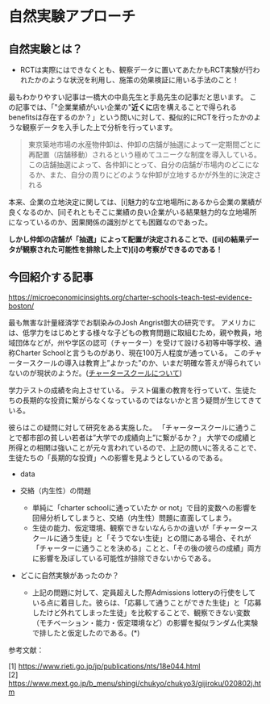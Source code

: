 # 自然実験アプローチ


## 自然実験とは？

- RCTは実際にはできなくとも、観察データに置いてあたかもRCT実験が行われたかのような状況を利用し、施策の効果検証に用いる手法のこと！

最もわかりやすい記事は一橋大の中島先生と手島先生の記事だと思います。
この記事では、「"企業業績がいい企業の"**近くに**店を構えることで得られるbenefitsは存在するのか？」という問いに対して、擬似的にRCTを行ったかのような観察データを入手した上で分析を行っています。

>東京築地市場の水産物仲卸は、仲卸の店舗が抽選によって一定期間ごとに再配置（店舗移動）されるという極めてユニークな制度を導入している。この店舗抽選によって、各仲卸にとって、自分の店舗が市場内のどこになるか、また、自分の周りにどのような仲卸が立地するかが外生的に決定される

本来、企業の立地決定に関しては、[i]魅力的な立地場所にあるから企業の業績が良くなるのか、[ii]それともそこに業績の良い企業がいる結果魅力的な立地場所になっているのか、因果関係の識別がとても困難なのであった。

**しかし仲卸の店舗が「抽選」によって配置が決定されることで、([ii]の結果データが観察された可能性を排除した上で)[i]の考察ができるのである！**



## 今回紹介する記事  
https://microeconomicinsights.org/charter-schools-teach-test-evidence-boston/




最も無害な計量経済学でお馴染みのJosh Angrist御大の研究です。
アメリカには、低学力をはじめとする様々な子どもの教育問題に取組むため，親や教員，地域団体などが，州や学区の認可（チャーター）を受けて設ける初等中等学校、通称Charter Schoolと言うものがあり、現在100万人程度が通っている。
このチャータースクールの導入は教育上”よかった”のか、いまだ明確な答えが得られていないのが現状のようだ。([チャータースクールについて](http://www.hrnet.co.jp/terrakoya/column/j.html))

学力テストの成績を向上させている。
テスト偏重の教育を行っていて、生徒たちの長期的な投資に繋がらなくなっているのではないかと言う疑問が生じてきている。

彼らはこの疑問に対して研究をある実施した。
「チャータースクールに通うことで都市部の貧しい若者は”大学での成績向上”に繋がるか？」
大学での成績と所得との相関は強いことが元々言われているので、上記の問いに答えることで、生徒たちの「長期的な投資」への影響を見ようとしているのである。

- data 

- 交絡（内生性）の問題  
    - 単純に「charter schoolに通っていたか or not」で目的変数への影響を回帰分析してしまうと、交絡（内生性）問題に直面してしまう。
    - 生徒の能力、仮定環境、観察できないなんらかの違いが「チャータースクールに通う生徒」と「そうでない生徒」との間にある場合、それが「チャーターに通うことを決める」ことと、「その後の彼らの成績」両方に影響を及ぼしている可能性が排除できないからである。

- どこに自然実験があったのか？
    - 上記の問題に対して、定員超えした際Admissions lotteryの行使をしている点に着目した。彼らは、「応募して通うことができた生徒」と「応募したけど外れてしまった生徒」を比較することで、観察できない変数（モチベーション・能力・仮定環境など）の影響を擬似ランダム化実験で排したと仮定したのである。(*)

<!-- 
(*):より厳密にはまだ擬似ランダム化実験ができていると断言できる状況ではなかった。彼らは
操作変数法については別途XXXを参照して欲しいです。 -->


参考文献：  

[1] https://www.rieti.go.jp/jp/publications/nts/18e044.html  
[2] https://www.mext.go.jp/b_menu/shingi/chukyo/chukyo3/gijiroku/020802j.htm
